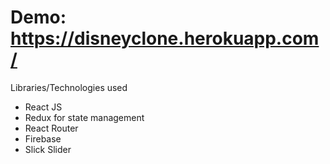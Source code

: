 # Demo: https://disneyclone.herokuapp.com/

Libraries/Technologies used

* React JS
* Redux for state management
* React Router
* Firebase
* Slick Slider
